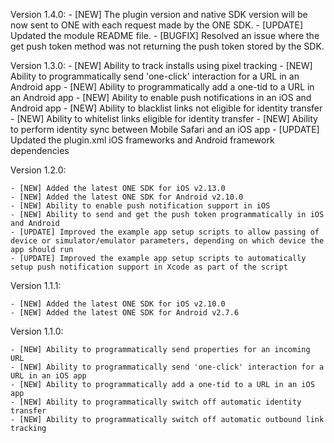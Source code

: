 Version 1.4.0:
    - [NEW] The plugin version and native SDK version will be now sent to ONE with each request made by the ONE SDK. 
    - [UPDATE] Updated the module README file. 
    - [BUGFIX] Resolved an issue where the get push token method was not returning the push token stored by the SDK.

Version 1.3.0:
    - [NEW] Ability to track installs using pixel tracking
    - [NEW] Ability to programmatically send 'one-click' interaction for a URL in an Android app
    - [NEW] Ability to programmatically add a one-tid to a URL in an Android app
    - [NEW] Ability to enable push notifications in an iOS and Android app
    - [NEW] Ability to blacklist links not eligible for identity transfer
    - [NEW] Ability to whitelist links eligible for identity transfer
    - [NEW] Ability to perform identity sync between Mobile Safari and an iOS app
    - [UPDATE] Updated the plugin.xml iOS frameworks and Android framework dependencies

Version 1.2.0:

    - [NEW] Added the latest ONE SDK for iOS v2.13.0
    - [NEW] Added the latest ONE SDK for Android v2.10.0
    - [NEW] Ability to enable push notification support in iOS
    - [NEW] Ability to send and get the push token programmatically in iOS and Android
    - [UPDATE] Improved the example app setup scripts to allow passing of device or simulator/emulator parameters, depending on which device the app should run
    - [UPDATE] Improved the example app setup scripts to automatically setup push notification support in Xcode as part of the script

Version 1.1.1:

    - [NEW] Added the latest ONE SDK for iOS v2.10.0
    - [NEW] Added the latest ONE SDK for Android v2.7.6


Version 1.1.0:
	
	- [NEW] Ability to programmatically send properties for an incoming URL
	- [NEW] Ability to programmatically send 'one-click' interaction for a URL in an iOS app
	- [NEW] Ability to programmatically add a one-tid to a URL in an iOS app
	- [NEW] Ability to programmatically switch off automatic identity transfer
	- [NEW] Ability to programmatically switch off automatic outbound link tracking
